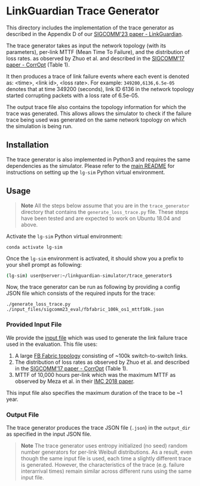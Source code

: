 # LinkGuardian Trace Generator

This directory includes the implementation of the trace generator as described in the
Appendix D of our [SIGCOMM'23 paper -
LinkGuardian](https://www.comp.nus.edu.sg/~bleong/publications/sigcomm23-linkguardian.pdf).

The trace generator takes as input the network topology (with its parameters), per-link MTTF
(Mean Time To Failure), and the distribution of loss rates.  as observed by Zhuo
et al. and described in the [SIGCOMM'17 paper -
CorrOpt](https://dl.acm.org/doi/10.1145/3098822.3098849) (Table 1). 

It then produces a trace of link failure events where each event is denoted as:
\<time\>, \<link id\>, \<loss rate\>. For example: `349200,6136,6.5e-05` denotes
that at time 349200 (seconds), link ID 6136 in the network topology started corrupting
packets with a loss rate of 6.5e-05.

The output trace file also contains the topology information for which the trace
was generated. This allows allows the simulator to check if the failure trace
being used was generated on the same network topology on which the simulation is
being run.

## Installation

The trace generator is also implemented in Python3 and requires the same
dependencies as the simulator. Please refer to the [main
README](../README.md#local-installation) for instructions on setting up the `lg-sim`
Python virtual environment.

## Usage

> **Note**
> All the steps below assume that you are in the `trace_generator`
> directory that contains the `generate_loss_trace.py` file. These steps have been
> tested and are expected to work on Ubuntu 18.04 and above.

Activate the `lg-sim` Python virtual environment:

```
conda activate lg-sim
```

Once the `lg-sim` environment is activated, it should show you a prefix to your
shell prompt as following:
```bash
(lg-sim) user@server:~/linkguardian-simulator/trace_generator$
```

Now, the trace generator can be run as following by providing a config JSON file
which consists of the required inputs for the trace:

```
./generate_loss_trace.py ./input_files/sigcomm23_eval/fbfabric_100k_os1_mttf10k.json
```

### Provided Input File
We provide the [input file](./input_files/sigcomm23_eval/fbfabric_100k_os1_mttf10k.json)
which was used to generate the link failure trace used in the evaluation. This
file uses:
1. A large [FB Fabric
topology](https://engineering.fb.com/2014/11/14/production-engineering/introducing-data-center-fabric-the-next-generation-facebook-data-center-network/)
consisting of ~100k switch-to-switch links.
2. The distribution of loss rates as
observed by Zhuo et al. and described in the [SIGCOMM'17 paper -
CorrOpt](https://dl.acm.org/doi/10.1145/3098822.3098849) (Table 1).
3. MTTF of 10,000 hours per-link which was the maximum MTTF as observed by Meza et al.
in their [IMC 2018 paper](https://dl.acm.org/doi/10.1145/3278532.3278566). 

This input file also specifies the maximum duration of the trace to be ~1 year.

### Output File
The trace generator produces the trace JSON file (`.json`) in the `output_dir` as specified in the
input JSON file.


> **Note** 
> The trace generator uses entropy initialized (no seed) random number
> generators for per-link Weibull distributions. As a result, even though the
> same input file is used, each time a slightly different trace is generated.
> However, the characteristics of the trace (e.g. failure interarrival times)
> remain similar across different runs using the same input file.